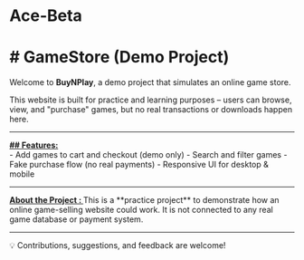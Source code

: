 # Ace-Beta
<p> <h1># GameStore (Demo Project) </h1></p>

<p> Welcome to <b>BuyNPlay</b>, a demo project that simulates an online game store. </p>  
This website is built for practice and learning purposes – users can browse, view, and "purchase" games, but no real transactions or downloads happen here. 
 <br>
 <hr>
<b> <u>##  Features:</u>  </b> <br>
-  Add games to cart and checkout (demo only)  
-  Search and filter games  
-  Fake purchase flow (no real payments)  
-  Responsive UI for desktop & mobile  
<br>
<hr>
<b> <u> About the Project : </u> </b>
This is a **practice project** to demonstrate how an online game-selling website could work.  
It is not connected to any real game database or payment system.  

---
💡 Contributions, suggestions, and feedback are welcome!  
